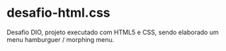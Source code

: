 # desafio-html.css
Desafio DIO, projeto executado com HTML5 e CSS, sendo elaborado um menu hamburguer / morphing menu.

